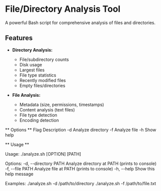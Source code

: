 # File/Directory Analysis Tool

A powerful Bash script for comprehensive analysis of files and directories.

## Features

- **Directory Analysis:**
  - File/subdirectory counts
  - Disk usage
  - Largest files
  - File type statistics
  - Recently modified files
  - Empty files/directories

- **File Analysis:**
  - Metadata (size, permissions, timestamps)
  - Content analysis (text files)
  - File type detection
  - Encoding detection

** Options **
Flag	Description
-d	Analyze directory
-f	Analyze file
-h	Show help

** Usage **

Usage: ./analyze.sh [OPTION] [PATH]

Options:
  -d, --directory PATH  Analyze directory at PATH (prints to console)
  -f, --file PATH       Analyze file at PATH (prints to console)
  -h, --help            Show this help message

Examples:
  ./analyze.sh -d /path/to/directory
  ./analyze.sh -f /path/to/file.txt

